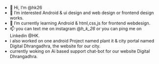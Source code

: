 - 👋 Hi, I’m @hk26
- 👀 I’m interested Android & ui design and web design or frontend design works.
- 🌱 I’m currently learning Android & html,css,js for frontend webdesign.  
- 📫 you can text me on instagram @_h_k_26_ or you can ping me on Linkedin @HK.
- i also worked on one android Project named plant it & city portal named Digital Dhrangadhra, the website for our city. 
- currently woking on Ai based support chat-bot for our website Digital Dhrangadhra.
<!---
hk26/hk26 is a ✨ special ✨ repository because its `README.md` (this file) appears on your GitHub profile.
You can click the Preview link to take a look at your changes.
--->
